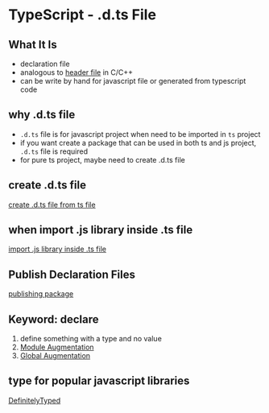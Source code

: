 # TypeScript - .d.ts File

## What It Is

- declaration file
- analogous to [header file](c++-header-file.md) in C/C++
- can be write by hand for javascript file or generated from typescript code

## why .d.ts file

- `.d.ts` file is for javascript project when need to be imported in `ts` project
- if you want create a package that can be used in both ts and js project, `.d.ts` file is required
- for pure ts project, maybe need to create .d.ts file

## create .d.ts file

[create .d.ts file from ts file](typescript-create-d-ts-file.md)

## when import .js library inside .ts file

[import .js library inside .ts file](typescript-import-js-in-ts.md)

## Publish Declaration Files

[publishing package](typescript-publishing-d-ts-file.md)

## Keyword: declare

1. define something with a type and no value
2. [Module Augmentation](typescript-declaration-merging.md#module-augmentation)
3. [Global Augmentation](typescript-declaration-merging.md#global-augmentation)

## type for popular javascript libraries

[DefinitelyTyped](https://github.com/DefinitelyTyped/DefinitelyTyped)

